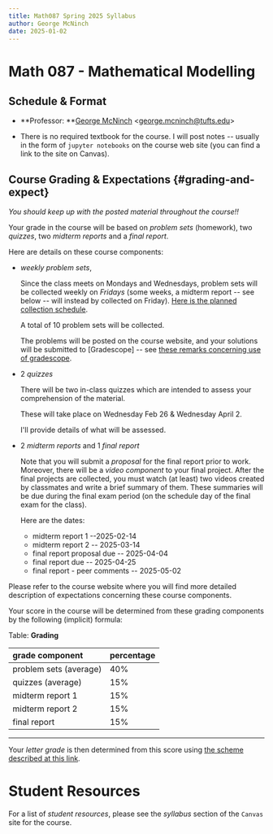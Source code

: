 ```yaml
---
title: Math087 Spring 2025 Syllabus
author: George McNinch
date: 2025-01-02
---
```


# Math 087 - Mathematical Modelling


## Schedule & Format

- **Professor: **[George McNinch](http://gmcninch.math.tufts.edu)
  <<george.mcninch@tufts.edu>>

- There is no required textbook for the course. I will post notes --
  usually in the form of `jupyter notebooks` on the course web site
  (you can find a link to the site on Canvas).


## Course Grading & Expectations   {#grading-and-expect}

*You should keep up with the posted material throughout the  course!!*

Your grade in the course will be based on  *problem sets* (homework),
two *quizzes*, two *midterm reports* and a *final report*.

Here are details on these course components:

- *weekly problem sets*, 

  Since the class meets on Mondays and Wednesdays, problem sets will
  be collected weekly on *Fridays* (some weeks, a midterm report --
  see below -- will instead by collected on Friday). [Here is the
  planned collection
  schedule](/course-pages/Math087--Assignments--AY2023-2024spring.html).

  A total of 10 problem sets will be collected.

  The problems will be posted on the course website, and your
  solutions will be submitted to [Gradescope] -- see [these remarks
  concerning use of
  gradescope](/course-posts/resources--gradescope.html).

- 2 *quizzes*

  There will be two in-class quizzes which are intended to assess
  your comprehension of the material. 
  
  These will take place on Wednesday Feb 26 & Wednesday April 2.
  
  I'll provide details of what will be assessed.

- 2 *midterm reports* and 1 *final report*

  Note that you will submit a *proposal* for the final report prior to
  work.  Moreover, there will be a *video component* to your final
  project. After the final projects are collected, you must watch (at
  least) two videos created by classmates and write a brief summary of
  them. These summaries will be due during the final exam period (on
  the schedule day of the final exam for the class).

  Here are the dates:
  
  - midterm report 1 --2025-02-14 
  - midterm report 2 -- 2025-03-14 
  - final report proposal due -- 2025-04-04 
  - final report due -- 2025-04-25
  - final report - peer comments -- 2025-05-02 

Please refer to the course website where you will find more detailed
description of expectations concerning these course
components.

Your score in the course will be determined from these grading
components by the following (implicit) formula:

Table: **Grading**

| grade component        | percentage |
|:-----------------------|:-----------|
| problem sets (average) | 40%        |
| quizzes (average)      | 15%        |
| midterm report 1       | 15%        |
| midterm report 2       | 15%        |
| final report           | 15%        |

-------

Your *letter grade* is then determined from this score using [the
scheme described at this
link](https://math.tufts.edu/resources/grading-schemes).

# Student Resources

  For a list of *student resources*, please see the *syllabus* section
  of the `Canvas` site for the course.
